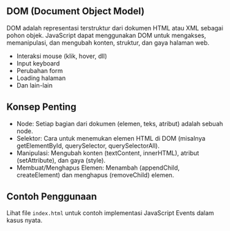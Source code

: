 ## DOM (Document Object Model)

DOM adalah representasi terstruktur dari dokumen HTML atau XML sebagai pohon objek. JavaScript dapat menggunakan DOM untuk mengakses, memanipulasi, dan mengubah konten, struktur, dan gaya halaman web.

- Interaksi mouse (klik, hover, dll)
- Input keyboard
- Perubahan form
- Loading halaman
- Dan lain-lain

## Konsep Penting

- Node: Setiap bagian dari dokumen (elemen, teks, atribut) adalah sebuah node.
- Selektor: Cara untuk menemukan elemen HTML di DOM (misalnya getElementById, querySelector, querySelectorAll).
- Manipulasi: Mengubah konten (textContent, innerHTML), atribut (setAttribute), dan gaya (style).
- Membuat/Menghapus Elemen: Menambah (appendChild, createElement) dan menghapus (removeChild) elemen.

## Contoh Penggunaan

Lihat file `index.html` untuk contoh implementasi JavaScript Events dalam kasus nyata.

<!-- Latihan:

// 1. Buat sebuah daftar belanja. Tambahkan tombol untuk setiap item yang memungkinkan pengguna menghapus item dari daftar.
// 2. Buat formulir sederhana dengan input nama. Ketika tombol submit diklik, tampilkan nama yang dimasukkan di bawah formulir. -->